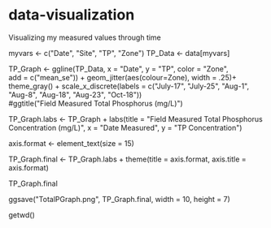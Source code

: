 # data-visualization
Visualizing my measured values through time

myvars <- c("Date", "Site", "TP", "Zone")
TP_Data <- data[myvars]

TP_Graph <- ggline(TP_Data, x = "Date", y = "TP", color = "Zone",   
       add = c("mean_se")) +
  geom_jitter(aes(colour=Zone), width = .25)+
  theme_gray() +
  scale_x_discrete(labels = c("July-17", "July-25", "Aug-1", "Aug-8", "Aug-18", "Aug-23", "Oct-18"))  
  #ggtitle("Field Measured Total Phosphorus (mg/L)") 


TP_Graph.labs <- TP_Graph + labs(title = "Field Measured Total Phosphorus Concentration (mg/L)",
                           x = "Date Measured", y = "TP Concentration")

axis.format <- element_text(size = 15)

TP_Graph.final <- TP_Graph.labs + theme(title = axis.format, axis.title = axis.format)

TP_Graph.final

ggsave("TotalPGraph.png", TP_Graph.final, width = 10, height = 7)

getwd()
